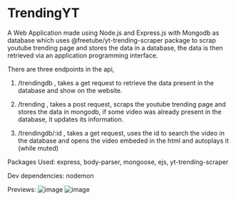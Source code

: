 # TrendingYT
A Web Application made using Node.js and Express.js with Mongodb as database which uses @freetube/yt-trending-scraper package to scrap youtube trending page and stores the data in a database, the data is then retrieved via an application programming interface.

There are three endpoints in the api, 
1. /trendingdb , takes a get request to retrieve the data present in the database and show on the website.

2. /trending , takes a post request, scraps the youtube trending page and stores the data in mongodb, if some video was already present in the database, it updates its information.

3. /trendingdb/:id , takes a get request, uses the id to search the video in the database and  opens the video embeded in the html and autoplays it (while muted)

Packages Used:
express, body-parser, mongoose, ejs, yt-trending-scraper

Dev dependencies:
nodemon


Previews:
![image](https://user-images.githubusercontent.com/64136587/166179861-7a0ca010-e10a-4521-8634-2561ebda8b3d.png)
![image](https://user-images.githubusercontent.com/64136587/166179914-7654b653-c7fa-42d8-8d4c-49c1846f6e6c.png)
